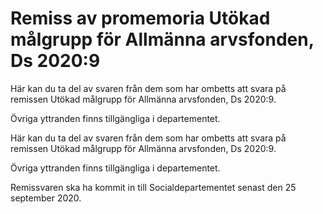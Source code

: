 # Remiss av promemoria Utökad målgrupp för Allmänna arvsfonden, Ds 2020:9

Här kan du ta del av svaren från dem som har ombetts att svara på remissen Utökad målgrupp för Allmänna arvsfonden, Ds 2020:9.

Övriga yttranden finns tillgängliga i departementet.

Här kan du ta del av svaren från dem som har ombetts att svara på remissen Utökad målgrupp för Allmänna arvsfonden, Ds 2020:9.

Övriga yttranden finns tillgängliga i departementet.

Remissvaren ska ha kommit in till Socialdepartementet senast den 25 september 2020.
